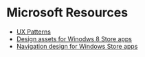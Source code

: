# Microsoft Resources

- [UX Patterns](http://msdn.microsoft.com/library/windows/apps/hh770552)
- [Design assets for Winodws 8 Store apps](http://msdn.microsoft.com/en-us/library/windows/apps/hh700403.aspx)
- [Navigation design for Windows Store apps](http://msdn.microsoft.com/en-us/library/windows/apps/hh761500.aspx)